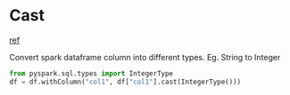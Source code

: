 # Cast 

[ref](https://stackoverflow.com/questions/46956026/how-to-convert-column-with-string-type-to-int-form-in-pyspark-data-frame)

Convert spark dataframe column into different types. Eg. String to Integer 

```py 
from pyspark.sql.types import IntegerType
df = df.withColumn("col1", df["col1"].cast(IntegerType()))
```

